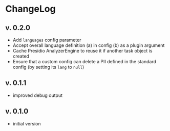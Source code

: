 # ChangeLog

## v. 0.2.0
 * Add `languages` config parameter
 * Accept overall language definition (a) in config (b) as a plugin argument
 * Cache Presidio AnalyzerEngine to reuse it if another task object is created
 * Ensure that a custom config can delete a PII defined in the standard config
   (by setting its `lang` to `null`)

## v. 0.1.1
 * improved debug output

## v. 0.1.0
 * initial version
